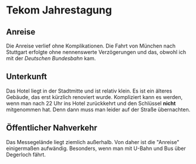 # Tekom Jahrestagung

## Anreise

Die Anreise verlief ohne Komplikationen. Die Fahrt von München nach Stuttgart erfolgte ohne nennenswerte Verzögerungen und das, 
obwohl ich mit der *Deutschen Bundesbahn* kam.

## Unterkunft

Das Hotel liegt in der Stadtmitte und ist relativ klein. Es ist ein älteres Gebäude, das erst kürzlich renoviert wurde.
Kompliziert kann es werden, wenn man nach 22 Uhr ins Hotel zurückkehrt und den Schlüssel **nicht** mitgenommen hat. Denn dann muss man leider
auf der Straße übernachten.

## Öffentlicher Nahverkehr

Das Messegelände liegt ziemlich außerhalb. Von daher ist die "Anreise" einigermaßen aufwändig. Besonders, wenn man mit U-Bahn und Bus über
Degerloch fährt.
